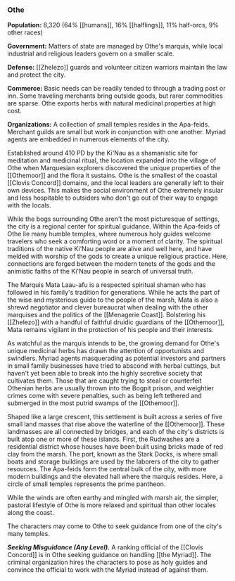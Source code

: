 ### Othe

**Population:** 8,320 (64% [[humans]], 16% [[halflings]], 11% half-orcs, 9% other races)

**Government:** Matters of state are managed by Othe's marquis, while local industrial and religious leaders govern on a smaller scale.

**Defense:** [[Zhelezo]] guards and volunteer citizen warriors maintain the law and protect the city.

**Commerce:** Basic needs can be readily tended to through a trading post or inn. Some traveling merchants bring outside goods, but rarer commodities are sparse. Othe exports herbs with natural medicinal properties at high cost.

**Organizations:** A collection of small temples resides in the Apa-feids. Merchant guilds are small but work in conjunction with one another. Myriad agents are embedded in numerous elements of the city.

Established around 410 PD by the Ki'Nau as a shamanistic site for meditation and medicinal ritual, the location expanded into the village of Othe when Marquesian explorers discovered the unique properties of the [[Othemoor]] and the flora it sustains. Othe is the smallest of the coastal [[Clovis Concord]] domains, and the local leaders are generally left to their own devices. This makes the social environment of Othe extremely insular and less hospitable to outsiders who don't go out of their way to engage with the locals.

While the bogs surrounding Othe aren't the most picturesque of settings, the city is a regional center for spiritual guidance. Within the Apa-feids of Othe lie many humble temples, where numerous holy guides welcome travelers who seek a comforting word or a moment of clarity. The spiritual traditions of the native Ki'Nau people are alive and well here, and have melded with worship of the gods to create a unique religious practice. Here, connections are forged between the modern tenets of the gods and the animistic faiths of the Ki'Nau people in search of universal truth.

The Marquis Mata Laau-afu is a respected spiritual shaman who has followed in his family's tradition for generations. While he acts the part of the wise and mysterious guide to the people of the marsh, Mata is also a shrewd negotiator and clever bureaucrat when dealing with the other marquises and the politics of the [[Menagerie Coast]]. Bolstering his [[Zhelezo]] with a handful of faithful druidic guardians of the [[Othemoor]], Mata remains vigilant in the protection of his people and their interests.

As watchful as the marquis intends to be, the growing demand for Othe's unique medicinal herbs has drawn the attention of opportunists and swindlers. Myriad agents masquerading as potential investors and partners in small family businesses have tried to abscond with herbal cuttings, but haven't yet been able to break into the highly secretive society that cultivates them. Those that are caught trying to steal or counterfeit Othenian herbs are usually thrown into the Bogpit prison, and weightier crimes come with severe penalties, such as being left tethered and submerged in the most putrid swamps of the [[Othemoor]].

Shaped like a large crescent, this settlement is built across a series of five small land masses that rise above the waterline of the [[Othemoor]]. These landmasses are all connected by bridges, and each of the city's districts is built atop one or more of these islands. First, the Rudwashes are a residential district whose houses have been built using bricks made of red clay from the marsh. The port, known as the Stark Docks, is where small boats and storage buildings are used by the laborers of the city to gather resources. The Apa-feids form the central bulk of the city, with more modern buildings and the elevated hall where the marquis resides. Here, a circle of small temples represents the prime pantheon.

While the winds are often earthy and mingled with marsh air, the simpler, pastoral lifestyle of Othe is more relaxed and spiritual than other locales along the coast.

The characters may come to Othe to seek guidance from one of the city's many temples.

_**Seeking Misguidance (Any Level).**_ A ranking official of the [[Clovis Concord]] is in Othe seeking guidance on handling [[the Myriad]]. The criminal organization hires the characters to pose as holy guides and convince the official to work with the Myriad instead of against them.